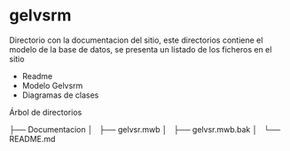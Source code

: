 <h1>gelvsrm</h1><html>
<p>
	Directorio con la documentacion del sitio, este directorios contiene el modelo de la base de datos,
	se presenta un listado de los ficheros en el sitio
	<ul>
		<li>Readme</li>
		<li>Modelo Gelvsrm</li>
		<li>Diagramas de clases</li>
	</ul>
</p>
Árbol de directorios
<p>
├── Documentacion
│   ├── gelvsr.mwb
│   ├── gelvsr.mwb.bak
│   └── README.md
</p>
